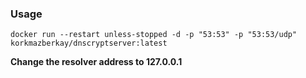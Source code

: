 ### Usage
````
docker run --restart unless-stopped -d -p "53:53" -p "53:53/udp" korkmazberkay/dnscryptserver:latest
````
**Change the resolver address to 127.0.0.1**

